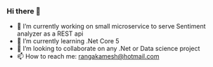 ### Hi there 👋

<!--
**rangakamesh/rangakamesh** is a ✨ _special_ ✨ repository because its `README.md` (this file) appears on your GitHub profile. 

Here are some ideas to get you started: -->

- 🔭 I’m currently working on small microservice to serve Sentiment analyzer as a REST api
- 🌱 I’m currently learning .Net Core 5
- 👯 I’m looking to collaborate on any .Net or Data science project
- 📫 How to reach me: rangakamesh@hotmail.com
<!-- - 🤔 I’m looking for help with ... 
- 💬 Ask me about at 
- 😄 Pronouns: ... 
- ⚡ Fun fact: ... -->
